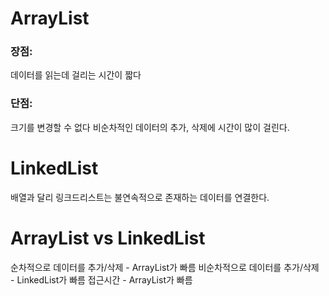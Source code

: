 # ArrayList
### 장점:
데이터를 읽는데 걸리는 시간이 짧다
### 단점:
크기를 변경할 수 없다
비순차적인 데이터의 추가, 삭제에 시간이 많이 걸린다.

# LinkedList
배열과 달리 링크드리스트는 불연속적으로 존재하는 데이터를 연결한다.

# ArrayList vs LinkedList
순차적으로 데이터를 추가/삭제 - ArrayList가 빠름
비순차적으로 데이터를 추가/삭제 - LinkedList가 빠름
접근시간 - ArrayList가 빠름
